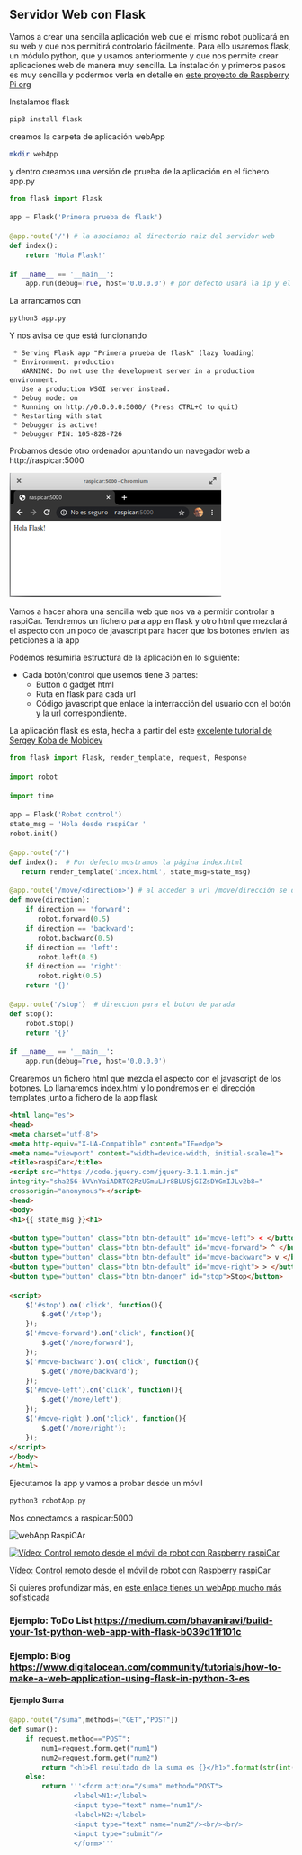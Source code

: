 ## Servidor Web con Flask

Vamos a crear una sencilla aplicación web que el mismo robot publicará en su web y que nos permitirá controlarlo fácilmente. Para ello usaremos flask, un módulo python, que y usamos anteriormente y que nos permite crear aplicaciones web de manera muy sencilla. La instalación y primeros pasos es muy sencilla y podermos verla en detalle en [este proyecto de Raspberry Pi org](https://projects.raspberrypi.org/en/projects/python-web-server-with-flask)

Instalamos flask

```sh
pip3 install flask
```
creamos la carpeta de aplicación webApp

```sh
mkdir webApp
```

y dentro creamos una versión de prueba de la aplicación en el fichero app.py

```python
from flask import Flask

app = Flask('Primera prueba de flask')

@app.route('/') # la asociamos al directorio raiz del servidor web
def index():
    return 'Hola Flask!'

if __name__ == '__main__':
    app.run(debug=True, host='0.0.0.0') # por defecto usará la ip y el puerto 5000

```

La arrancamos con 

```sh
python3 app.py
```

Y nos avisa de que está funcionando
```
 * Serving Flask app "Primera prueba de flask" (lazy loading)
 * Environment: production
   WARNING: Do not use the development server in a production environment.
   Use a production WSGI server instead.
 * Debug mode: on
 * Running on http://0.0.0.0:5000/ (Press CTRL+C to quit)
 * Restarting with stat
 * Debugger is active!
 * Debugger PIN: 105-828-726
```

Probamos desde otro ordenador apuntando un navegador web a http://raspicar:5000

![HelloFlask.png](./images/HelloFlask.png)

Vamos a hacer ahora una sencilla web que nos va a permitir controlar a raspiCar. Tendremos un fichero para app en flask y otro html que mezclará el aspecto con un poco de javascript para hacer que los botones envien las peticiones a la app

Podemos resumirla estructura de la aplicación en lo siguiente:
* Cada botón/control que usemos tiene 3 partes:
    * Button o gadget html
    * Ruta en flask para cada url
    * Código javascript que enlace la interracción del usuario con el botón y la url correspondiente.

La aplicación flask es esta, hecha a partir del este [excelente tutorial de Sergey Koba de Mobidev](https://mobidev.biz/blog/building-pluto-the-robot-part-iii-web-server)

```python
from flask import Flask, render_template, request, Response

import robot

import time

app = Flask('Robot control')
state_msg = 'Hola desde raspiCar '
robot.init()

@app.route('/')
def index():  # Por defecto mostramos la página index.html
   return render_template('index.html', state_msg=state_msg)

@app.route('/move/<direction>') # al acceder a url /move/dirección se dispara este método
def move(direction):
    if direction == 'forward':
       robot.forward(0.5)
    if direction == 'backward':
       robot.backward(0.5)
    if direction == 'left':
       robot.left(0.5)
    if direction == 'right':
       robot.right(0.5)
    return '{}'

@app.route('/stop')  # direccion para el boton de parada
def stop():
    robot.stop()
    return '{}'

if __name__ == '__main__':
    app.run(debug=True, host='0.0.0.0')
```

Crearemos un fichero html que mezcla el aspecto con el javascript de los botones. Lo llamaremos index.html y lo pondremos en el dirección templates junto a fichero de la app flask

```HTML
<html lang="es">
<head>
<meta charset="utf-8">
<meta http-equiv="X-UA-Compatible" content="IE=edge">
<meta name="viewport" content="width=device-width, initial-scale=1">
<title>raspiCar</title>
<script src="https://code.jquery.com/jquery-3.1.1.min.js" 
integrity="sha256-hVVnYaiADRTO2PzUGmuLJr8BLUSjGIZsDYGmIJLv2b8=" 
crossorigin="anonymous"></script>
<head>
<body>
<h1>{{ state_msg }}<h1>

<button type="button" class="btn btn-default" id="move-left"> < </button>
<button type="button" class="btn btn-default" id="move-forward"> ^ </button>
<button type="button" class="btn btn-default" id="move-backward"> v </button>
<button type="button" class="btn btn-default" id="move-right"> > </button>
<button type="button" class="btn btn-danger" id="stop">Stop</button>

<script>
    $('#stop').on('click', function(){
        $.get('/stop');
    });
    $('#move-forward').on('click', function(){
        $.get('/move/forward');
    });
    $('#move-backward').on('click', function(){
        $.get('/move/backward');
    });
    $('#move-left').on('click', function(){
        $.get('/move/left');
    });
    $('#move-right').on('click', function(){
        $.get('/move/right');
    });
</script>
</body>
</html>
```
Ejecutamos la app y vamos a probar desde un móvil

```sh
python3 robotApp.py
```

Nos conectamos a raspicar:5000

![webApp RaspiCAr](./images/WebRaspiCAr.png)

[![Vídeo: Control remoto desde el móvil de robot con Raspberry raspiCar](https://img.youtube.com/vi/1X9-mXB0-e8/0.jpg)](https://youtu.be/1X9-mXB0-e8)

[Vídeo: Control remoto desde el móvil de robot con Raspberry raspiCar](https://youtu.be/1X9-mXB0-e8)

Si quieres profundizar más, en [este enlace tienes un webApp mucho más sofisticada](http://www.tobias-weis.de/control-a-raspberrypi-robot-using-flask-and-a-mobile-browser/)


### Ejemplo: ToDo List https://medium.com/bhavaniravi/build-your-1st-python-web-app-with-flask-b039d11f101c

### Ejemplo: Blog https://www.digitalocean.com/community/tutorials/how-to-make-a-web-application-using-flask-in-python-3-es



#### Ejemplo Suma


```python
@app.route("/suma",methods=["GET","POST"])
def sumar():
    if request.method=="POST":
        num1=request.form.get("num1")
        num2=request.form.get("num2")
        return "<h1>El resultado de la suma es {}</h1>".format(str(int(num1)+int(num2)))
    else:
        return '''<form action="/suma" method="POST">
                <label>N1:</label>
                <input type="text" name="num1"/>
                <label>N2:</label>
                <input type="text" name="num2"/><br/><br/>
                <input type="submit"/>
                </form>'''

```